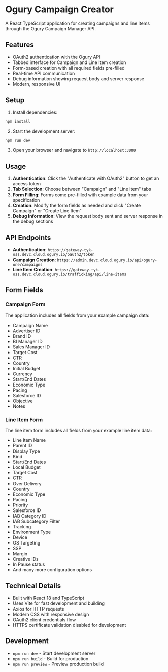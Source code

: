 # Ogury Campaign Creator

A React TypeScript application for creating campaigns and line items through the Ogury Campaign Manager API.

## Features

- OAuth2 authentication with the Ogury API
- Tabbed interface for Campaign and Line Item creation
- Form-based creation with all required fields pre-filled
- Real-time API communication
- Debug information showing request body and server response
- Modern, responsive UI

## Setup

1. Install dependencies:
```bash
npm install
```

2. Start the development server:
```bash
npm run dev
```

3. Open your browser and navigate to `http://localhost:3000`

## Usage

1. **Authentication**: Click the "Authenticate with OAuth2" button to get an access token
2. **Tab Selection**: Choose between "Campaign" and "Line Item" tabs
3. **Form Filling**: Forms come pre-filled with example data from your specification
4. **Creation**: Modify the form fields as needed and click "Create Campaign" or "Create Line Item"
5. **Debug Information**: View the request body sent and server response in the debug sections

## API Endpoints

- **Authentication**: `https://gateway-tyk-oss.devc.cloud.ogury.io/oauth2/token`
- **Campaign Creation**: `https://admin.devc.cloud.ogury.io/api/ogury-one/campaigns`
- **Line Item Creation**: `https://gateway-tyk-oss.devc.cloud.ogury.io/trafficking/api/line-items`

## Form Fields

### Campaign Form
The application includes all fields from your example campaign data:

- Campaign Name
- Advertiser ID
- Brand ID
- BI Manager ID
- Sales Manager ID
- Target Cost
- CTR
- Country
- Initial Budget
- Currency
- Start/End Dates
- Economic Type
- Pacing
- Salesforce ID
- Objective
- Notes

### Line Item Form
The line item form includes all fields from your example line item data:

- Line Item Name
- Parent ID
- Display Type
- Kind
- Start/End Dates
- Local Budget
- Target Cost
- CTR
- Over Delivery
- Country
- Economic Type
- Pacing
- Priority
- Salesforce ID
- IAB Category ID
- IAB Subcategory Filter
- Tracking
- Environment Type
- Device
- OS Targeting
- SSP
- Margin
- Creative IDs
- In Pause status
- And many more configuration options

## Technical Details

- Built with React 18 and TypeScript
- Uses Vite for fast development and building
- Axios for HTTP requests
- Modern CSS with responsive design
- OAuth2 client credentials flow
- HTTPS certificate validation disabled for development

## Development

- `npm run dev` - Start development server
- `npm run build` - Build for production
- `npm run preview` - Preview production build 